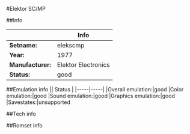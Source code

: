 #Elektor SC/MP

##Info

||Info|
|-----|-----|
|**Setname:**|elekscmp
|**Year:**|1977
|**Manufacturer:**|Elektor Electronics
|**Status:**|good

##Emulation info
|| Status |
|-----|-----|
|Overall emulation:|good
|Color emulation:|good
|Sound emulation:|good
|Graphics emulation:|good
|Savestates:|unsupported

##Tech info

##Romset info

<!--- START OF EDITED COMMENT DO NOT TOUCH TEXT ABOVE-->
